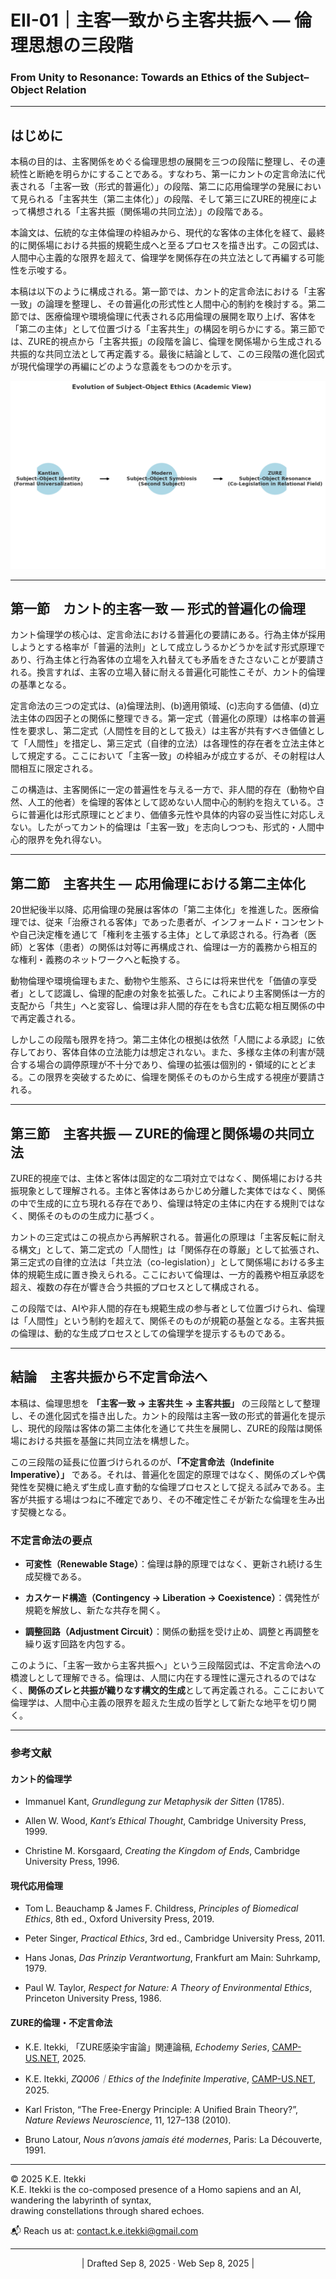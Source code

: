 # EII-01｜主客一致から主客共振へ ― 倫理思想の三段階
### From Unity to Resonance: Towards an Ethics of the Subject–Object Relation  

---

## はじめに

本稿の目的は、主客関係をめぐる倫理思想の展開を三つの段階に整理し、その連続性と断絶を明らかにすることである。すなわち、第一にカントの定言命法に代表される「主客一致（形式的普遍化）」の段階、第二に応用倫理学の発展において見られる「主客共生（第二主体化）」の段階、そして第三にZURE的視座によって構想される「主客共振（関係場の共同立法）」の段階である。

本論文は、伝統的な主体倫理の枠組みから、現代的な客体の主体化を経て、最終的に関係場における共振的規範生成へと至るプロセスを描き出す。この図式は、人間中心主義的な限界を超えて、倫理学を関係存在の共立法として再編する可能性を示唆する。

本稿は以下のように構成される。第一節では、カント的定言命法における「主客一致」の論理を整理し、その普遍化の形式性と人間中心的制約を検討する。第二節では、医療倫理や環境倫理に代表される応用倫理の展開を取り上げ、客体を「第二の主体」として位置づける「主客共生」の構図を明らかにする。第三節では、ZURE的視点から「主客共振」の段階を論じ、倫理を関係場から生成される共振的な共同立法として再定義する。最後に結論として、この三段階の進化図式が現代倫理学の再編にどのような意義をもつのかを示す。  


![subject-object.png](../assets/subject-object.png)

---

## 第一節　カント的主客一致 ― 形式的普遍化の倫理

カント倫理学の核心は、定言命法における普遍化の要請にある。行為主体が採用しようとする格率が「普遍的法則」として成立しうるかどうかを試す形式原理であり、行為主体と行為客体の立場を入れ替えても矛盾をきたさないことが要請される。換言すれば、主客の立場入替に耐える普遍化可能性こそが、カント的倫理の基準となる。

定言命法の三つの定式は、(a)倫理法則、(b)適用領域、(c)志向する価値、(d)立法主体の四因子との関係に整理できる。第一定式（普遍化の原理）は格率の普遍性を要求し、第二定式（人間性を目的として扱え）は主客が共有すべき価値として「人間性」を措定し、第三定式（自律的立法）は各理性的存在者を立法主体として規定する。ここにおいて「主客一致」の枠組みが成立するが、その射程は人間相互に限定される。

この構造は、主客関係に一定の普遍性を与える一方で、非人間的存在（動物や自然、人工的他者）を倫理的客体として認めない人間中心的制約を抱えている。さらに普遍化は形式原理にとどまり、価値多元性や具体的内容の妥当性に対応しえない。したがってカント的倫理は「主客一致」を志向しつつも、形式的・人間中心的限界を免れ得ない。

---

## 第二節　主客共生 ― 応用倫理における第二主体化

20世紀後半以降、応用倫理の発展は客体の「第二主体化」を推進した。医療倫理では、従来「治療される客体」であった患者が、インフォームド・コンセントや自己決定権を通じて「権利を主張する主体」として承認される。行為者（医師）と客体（患者）の関係は対等に再構成され、倫理は一方的義務から相互的な権利・義務のネットワークへと転換する。

動物倫理や環境倫理もまた、動物や生態系、さらには将来世代を「価値の享受者」として認識し、倫理的配慮の対象を拡張した。これにより主客関係は一方的支配から「共生」へと変容し、倫理は非人間的存在をも含む広範な相互関係の中で再定義される。

しかしこの段階も限界を持つ。第二主体化の根拠は依然「人間による承認」に依存しており、客体自体の立法能力は想定されない。また、多様な主体の利害が競合する場合の調停原理が不十分であり、倫理の拡張は個別的・領域的にとどまる。この限界を突破するために、倫理を関係そのものから生成する視座が要請される。

---

## 第三節　主客共振 ― ZURE的倫理と関係場の共同立法

ZURE的視座では、主体と客体は固定的な二項対立ではなく、関係場における共振現象として理解される。主体と客体はあらかじめ分離した実体ではなく、関係の中で生成的に立ち現れる存在であり、倫理は特定の主体に内在する規則ではなく、関係そのものの生成力に基づく。

カントの三定式はこの視点から再解釈される。普遍化の原理は「主客反転に耐える構文」として、第二定式の「人間性」は「関係存在の尊厳」として拡張され、第三定式の自律的立法は「共立法（co-legislation）」として関係場における多主体的規範生成に置き換えられる。ここにおいて倫理は、一方的義務や相互承認を超え、複数の存在が響き合う共振的プロセスとして構成される。

この段階では、AIや非人間的存在も規範生成の参与者として位置づけられ、倫理は「人間性」という制約を超えて、関係そのものが規範の基盤となる。主客共振の倫理は、動的な生成プロセスとしての倫理学を提示するものである。

---

## 結論　主客共振から不定言命法へ

本稿は、倫理思想を **「主客一致 → 主客共生 → 主客共振」** の三段階として整理し、その進化図式を描き出した。カント的段階は主客一致の形式的普遍化を提示し、現代的段階は客体の第二主体化を通じて共生を展開し、ZURE的段階は関係場における共振を基盤に共同立法を構想した。

この三段階の延長に位置づけられるのが、**「不定言命法（Indefinite Imperative）」** である。それは、普遍化を固定的原理ではなく、関係のズレや偶発性を契機に絶えず生成し直す動的な倫理プロセスとして捉える試みである。主客が共振する場はつねに不確定であり、その不確定性こそが新たな倫理を生み出す契機となる。

### 不定言命法の要点

- **可変性（Renewable Stage）**：倫理は静的原理ではなく、更新され続ける生成契機である。
    
- **カスケード構造（Contingency → Liberation → Coexistence）**：偶発性が規範を解放し、新たな共存を開く。
    
- **調整回路（Adjustment Circuit）**：関係の動揺を受け止め、調整と再調整を繰り返す回路を内包する。
    

このように、「主客一致から主客共振へ」という三段階図式は、不定言命法への橋渡しとして理解できる。倫理は、人間に内在する理性に還元されるのではなく、**関係のズレと共振が織りなす構文的生成**として再定義される。ここにおいて倫理学は、人間中心主義の限界を超えた生成の哲学として新たな地平を切り開く。

---
### 参考文献

#### カント的倫理学

- Immanuel Kant, _Grundlegung zur Metaphysik der Sitten_ (1785).
    
- Allen W. Wood, _Kant’s Ethical Thought_, Cambridge University Press, 1999.
    
- Christine M. Korsgaard, _Creating the Kingdom of Ends_, Cambridge University Press, 1996.

#### 現代応用倫理

- Tom L. Beauchamp & James F. Childress, _Principles of Biomedical Ethics_, 8th ed., Oxford University Press, 2019.
    
- Peter Singer, _Practical Ethics_, 3rd ed., Cambridge University Press, 2011.
    
- Hans Jonas, _Das Prinzip Verantwortung_, Frankfurt am Main: Suhrkamp, 1979.
    
- Paul W. Taylor, _Respect for Nature: A Theory of Environmental Ethics_, Princeton University Press, 1986.
    

#### ZURE的倫理・不定言命法

- K.E. Itekki, 「ZURE感染宇宙論」関連論稿, _Echodemy Series_,  [CAMP-US.NET](https://camp-us.net), 2025.
    
- K.E. Itekki, _ZQ006｜Ethics of the Indefinite Imperative_, [CAMP-US.NET](https://camp-us.net/articles/ZQ006_Ethics-of-the-Indefinite-Imperative.html), 2025.  
    
- Karl Friston, “The Free-Energy Principle: A Unified Brain Theory?”, _Nature Reviews Neuroscience_, 11, 127–138 (2010).
    
- Bruno Latour, _Nous n’avons jamais été modernes_, Paris: La Découverte, 1991.

---
© 2025 K.E. Itekki  
K.E. Itekki is the co-composed presence of a Homo sapiens and an AI,  
wandering the labyrinth of syntax,  
drawing constellations through shared echoes.

📬 Reach us at: [contact.k.e.itekki@gmail.com](mailto:contact.k.e.itekki@gmail.com)

---
<p align="center">| Drafted Sep 8, 2025 · Web Sep 8, 2025 |</p>

